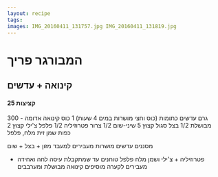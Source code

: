 ```yaml
---
layout: recipe
tags: 
images: IMG_20160411_131757.jpg IMG_20160411_131819.jpg
---
```


# המבורגר פריך
## קינואה + עדשים
#### 25 קציצות

300 גרם עדשים כתומות (כוס וחצי מושרות במים 4 שעות)
1 כוס קינואה אדומה - מבושלת
1/2 בצל סגול קצוץ
5 שיני-שום
1/2 צרור פטרוזיליה
1/2 פלפל צ'ילי קצוץ
2 כפות שמן זית
מלח, פלפל

מסננים עדשים מושרות
מעבירים למעבד מזון + בצל + שום
+ פטרוזיליה + צ'ילי ושמן
מלח פלפל
טוחנים עד שמתקבלת עיסה
לחה ואחידה
מעבירים לקערה
מוסיפים קינואה מבושלת ומערבבים
